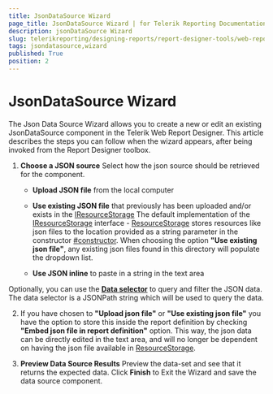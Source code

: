 ```yaml
---
title: JsonDataSource Wizard
page_title: JsonDataSource Wizard | for Telerik Reporting Documentation
description: jsonDataSource Wizard
slug: telerikreporting/designing-reports/report-designer-tools/web-report-designer/tools/jsondatasource-wizard
tags: jsondatasource,wizard
published: True
position: 2
---
```


# JsonDataSource Wizard

The Json Data Source Wizard allows you to create a new or edit an existing JsonDataSource component in the Telerik Web Report Designer. This article describes the steps you can follow when the wizard appears, after being invoked from the Report Designer toolbox. 

1. __Choose a JSON source__ Select how the json source should be retrieved for the component. 

   + __Upload JSON file__ from the local computer                 

   + __Use existing JSON file__ that previously has been uploaded and/or exists in the [IResourceStorage](/reporting/api/Telerik.WebReportDesigner.Services.IResourceStorage) The default implementation of the [IResourceStorage](/reporting/api/Telerik.WebReportDesigner.Services.IResourceStorage) interface - [ResourceStorage](/reporting/api/Telerik.WebReportDesigner.Services.ResourceStorage) stores resources like json files to the location provided as a string parameter in the constructor [#constructor](/reporting/api/Telerik.WebReportDesigner.Services.ResourceStorage#Telerik_WebReportDesigner_Services_ResourceStorage_#ctor_System_String_). When choosing the option __"Use existing json file"__, any existing json files found in this directory will populate the dropdown list. 

   + __Use JSON inline__ to paste in a string in the text area 

Optionally, you can use the [__Data selector__](https://goessner.net/articles/JsonPath/) to query and filter the JSON data. The data selector is a JSONPath string which will be used to query the data. 
 
2. If you have chosen to __"Upload json file"__ or __"Use existing json file"__ you have the option to store this inside the report definition by checking __"Embed json file in report definition"__ option. This way, the json data can be directly edited in the text area, and will no longer be dependent on having the json file available in [ResourceStorage](/reporting/api/Telerik.WebReportDesigner.Services.ResourceStorage). 

3. __Preview Data Source Results__ Preview the data-set and see that it returns the expected data. Click __Finish__ to Exit the Wizard and save the data source component. 
